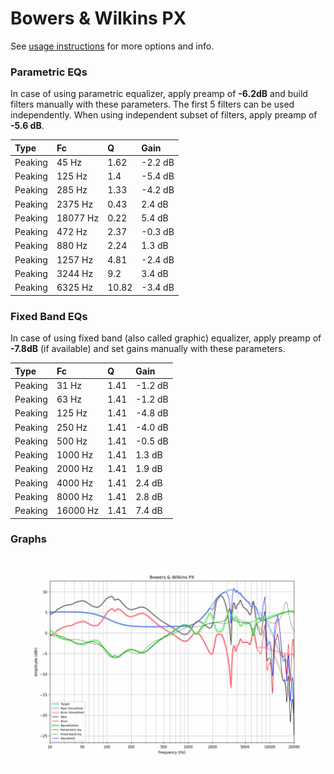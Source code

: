 # Bowers & Wilkins PX
See [usage instructions](https://github.com/jaakkopasanen/AutoEq#usage) for more options and info.

### Parametric EQs
In case of using parametric equalizer, apply preamp of **-6.2dB** and build filters manually
with these parameters. The first 5 filters can be used independently.
When using independent subset of filters, apply preamp of **-5.6 dB**.

| Type    | Fc       |     Q | Gain    |
|:--------|:---------|:------|:--------|
| Peaking | 45 Hz    |  1.62 | -2.2 dB |
| Peaking | 125 Hz   |  1.4  | -5.4 dB |
| Peaking | 285 Hz   |  1.33 | -4.2 dB |
| Peaking | 2375 Hz  |  0.43 | 2.4 dB  |
| Peaking | 18077 Hz |  0.22 | 5.4 dB  |
| Peaking | 472 Hz   |  2.37 | -0.3 dB |
| Peaking | 880 Hz   |  2.24 | 1.3 dB  |
| Peaking | 1257 Hz  |  4.81 | -2.4 dB |
| Peaking | 3244 Hz  |  9.2  | 3.4 dB  |
| Peaking | 6325 Hz  | 10.82 | -3.4 dB |

### Fixed Band EQs
In case of using fixed band (also called graphic) equalizer, apply preamp of **-7.8dB**
(if available) and set gains manually with these parameters.

| Type    | Fc       |    Q | Gain    |
|:--------|:---------|:-----|:--------|
| Peaking | 31 Hz    | 1.41 | -1.2 dB |
| Peaking | 63 Hz    | 1.41 | -1.2 dB |
| Peaking | 125 Hz   | 1.41 | -4.8 dB |
| Peaking | 250 Hz   | 1.41 | -4.0 dB |
| Peaking | 500 Hz   | 1.41 | -0.5 dB |
| Peaking | 1000 Hz  | 1.41 | 1.3 dB  |
| Peaking | 2000 Hz  | 1.41 | 1.9 dB  |
| Peaking | 4000 Hz  | 1.41 | 2.4 dB  |
| Peaking | 8000 Hz  | 1.41 | 2.8 dB  |
| Peaking | 16000 Hz | 1.41 | 7.4 dB  |

### Graphs
![](./Bowers%20&%20Wilkins%20PX.png)